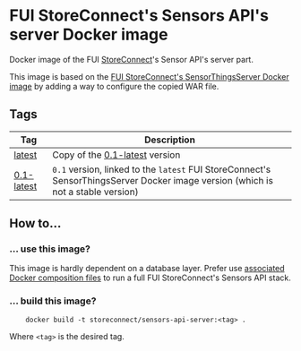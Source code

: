 # FUI StoreConnect's Sensors API's server Docker image

Docker image of the FUI [StoreConnect](https://www.pole-scs.org/projet/storeconnect)'s Sensor API's server part.

This image is based on the [FUI StoreConnect's SensorThingsServer Docker image](https://hub.docker.com/r/storeconnect/sensorthings-server/) by adding a way to configure the copied WAR file. 
    
## Tags

Tag                         | Description
--------------------------- | --------------------------------------------------------------------------------------------------------------------------------
[latest](./0.1-latest)      | Copy of the [0.1-latest](./0.1-latest) version
[0.1-latest](./0.1-latest)  | `0.1` version, linked to the `latest` FUI StoreConnect's SensorThingsServer Docker image version (which is not a stable version)

## How to...

### ... use this image?

This image is hardly dependent on a database layer. Prefer use [associated Docker composition files](../../compositions) to run a full FUI StoreConnect's Sensors API stack.

### ... build this image? 

```
    docker build -t storeconnect/sensors-api-server:<tag> .
```

Where `<tag>` is the desired tag. 